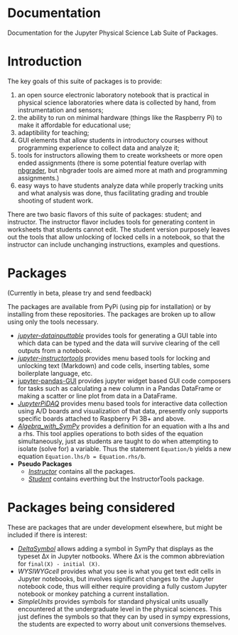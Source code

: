 # Documentation
Documentation for the Jupyter Physical Science Lab Suite of Packages.

# Introduction
The key goals of this suite of packages is to provide:

1. an open source electronic laboratory notebook that is practical in physical
   science laboratories where data is collected by hand, from instrumentation
   and sensors;
1. the ability to run on minimal hardware (things like the Raspberry Pi) to
   make it affordable for educational use;
1. adaptibility for teaching;
1. GUI elements that allow students in introductory courses without programming
   experience to collect data and analyze it;
1. tools for instructors allowing them to create worksheets or more open ended
   assignments (there is some potential feature overlap
   with [nbgrader](https://github.com/jupyter/nbgrader), but nbgrader tools are
   aimed more at math and programming assignments.)
1. easy ways to have students analyze data while properly tracking units and
   what analysis was done, thus facilitating grading and trouble shooting of
   student work.

There are two basic flavors of this suite of packages: student; and instructor.
The instructor flavor includes tools for generating content in worksheets that
students cannot edit. The student version purposely leaves out the tools that
allow unlocking of locked cells in a notebook, so that the instructor can
include unchanging instructions, examples and questions.

# Packages
(Currently in beta, please try and send feedback)

The packages are available from PyPi (using pip for installation) or by
installing from these repositories. The packages are broken up to allow using
only the tools necessary.

* [_jupyter-datainputtable_](https://github.com/JupyterPhysSciLab/jupyter-datainputtable)
  provides tools for generating a GUI table into which data can be typed and
  the data will survive clearing of the cell outputs from a notebook.
* [_jupyter-instructortools_](https://github.com/JupyterPhysSciLab/jupyter-instructortools)
  provides menu based tools for locking and unlocking text (Markdown) and code
  cells, inserting tables, some boilerplate language, etc.
* [jupyter-pandas-GUI](https://github.com/JupyterPhysSciLab/jupyter_Pandas_GUI)
  provides jupyter widget based GUI code composers for tasks such as 
  calculating a new column in a Pandas DataFrame or making a scatter or line 
  plot from data in a DataFrame.
* [_JupyterPiDAQ_](https://github.com/JupyterPhysSciLab/JupyterPiDAQ) provides
  menu based tools for interactive data collection using A/D boards and
  visualization of that data, presently only supports specific boards attached
  to Raspberry Pi 3B+ and above.
* _[Algebra_with_SymPy](https://github.com/gutow/Algebra_with_Sympy)_ provides
  a definition for an equation with a lhs and a rhs. This tool applies
  operations to both sides of the equation simultaneously, just as students are
  taught to do when attempting to isolate (solve for) a variable. Thus the
  statement `Equation/b` yields a new
  equation `Equation.lhs/b = Equation.rhs/b`.
* __Pseudo Packages__
    * [_Instructor_](https://github.com/JupyterPhysSciLab/JPSLInstructor) 
      contains all the packages.
    * [_Student_](https://github.com/JupyterPhysSciLab/JPSLStudent) 
      contains everthing but the InstructorTools package.
# Packages being considered
These are packages that are under development elsewhere, but might be included
if there is interest:

* [_DeltaSymbol_](https://github.com/gutow/DeltaSymbol) allows adding a symbol
  in SymPy that displays as the typeset &Delta;`X` in Jupyter notbooks. Where
  &Delta;`X` is the common abbreviation for `final(X) - initial (X)`.
* _WYSIWYGcell_ provides what you see is what you get text edit cells in
  Jupyter notebooks, but involves significant changes to the Jupyter notebook
  code, thus will either require providing a fully custom Jupyter notebook or
  monkey patching a current installation.
* _SimpleUnits_ provides symbols for standard physical units usually
  encountered at the undergraduate level in the physical sciences. This just
  defines the symbols so that they can by used in sympy expressions, the
  students are expected to worry about unit conversions themselves.
